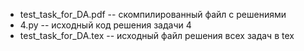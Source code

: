 - test_task_for_DA.pdf -- скомпилированный файл с решениями
- 4.py -- исходный код решения задачи 4
- test_task_for_DA.tex -- исходный файл решения всех задач в tex
